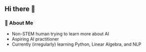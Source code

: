 ## Hi there 👋


### 🔭 About Me
- Non-STEM human trying to learn more about AI
- Aspiring AI practitioner
- Currently (irregularly) learning Python, Linear Algebra, and NLP
